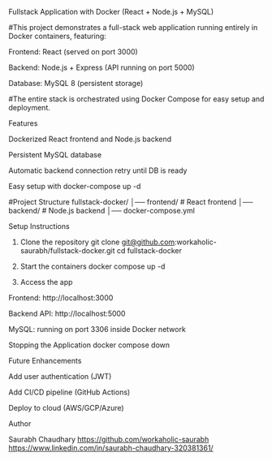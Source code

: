 Fullstack Application with Docker (React + Node.js + MySQL)

#This project demonstrates a full-stack web application running entirely in Docker containers, featuring:

Frontend: React (served on port 3000)

Backend: Node.js + Express (API running on port 5000)

Database: MySQL 8 (persistent storage)

#The entire stack is orchestrated using Docker Compose for easy setup and deployment.

Features

Dockerized React frontend and Node.js backend

Persistent MySQL database

Automatic backend connection retry until DB is ready

Easy setup with docker-compose up -d

#Project Structure
fullstack-docker/
│── frontend/        # React frontend
│── backend/         # Node.js backend
│── docker-compose.yml

Setup Instructions
1. Clone the repository
git clone git@github.com:workaholic-saurabh/fullstack-docker.git
cd fullstack-docker

2. Start the containers
docker compose up -d

3. Access the app

Frontend: http://localhost:3000

Backend API: http://localhost:5000

MySQL: running on port 3306 inside Docker network

Stopping the Application
docker compose down

Future Enhancements

Add user authentication (JWT)

Add CI/CD pipeline (GitHub Actions)

Deploy to cloud (AWS/GCP/Azure)

Author

Saurabh Chaudhary
https://github.com/workaholic-saurabh
https://www.linkedin.com/in/saurabh-chaudhary-320381361/








